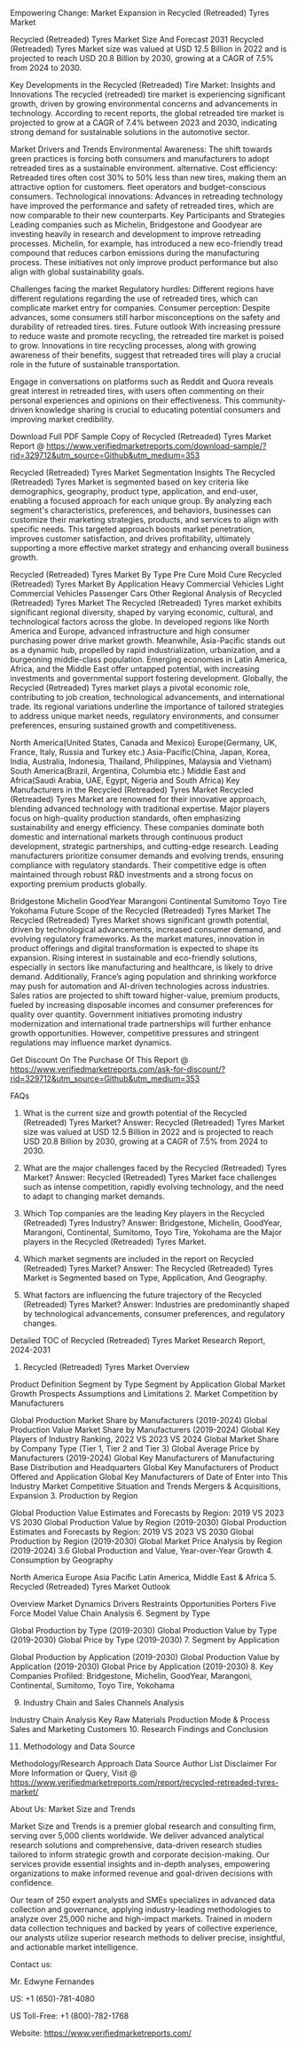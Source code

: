 Empowering Change: Market Expansion in Recycled (Retreaded) Tyres Market


Recycled (Retreaded) Tyres Market Size And Forecast 2031
Recycled (Retreaded) Tyres Market size was valued at USD 12.5 Billion in 2022 and is projected to reach USD 20.8 Billion by 2030, growing at a CAGR of 7.5% from 2024 to 2030.

Key Developments in the Recycled (Retreaded) Tire Market: Insights and Innovations
The recycled (retreaded) tire market is experiencing significant growth, driven by growing environmental concerns and advancements in technology. According to recent reports, the global retreaded tire market is projected to grow at a CAGR of 7.4% between 2023 and 2030, indicating strong demand for sustainable solutions in the automotive sector.

Market Drivers and Trends
Environmental Awareness: The shift towards green practices is forcing both consumers and manufacturers to adopt retreaded tires as a sustainable environment. alternative.
Cost efficiency: Retreaded tires often cost 30% to 50% less than new tires, making them an attractive option for customers. fleet operators and budget-conscious consumers.
Technological innovations: Advances in retreading technology have improved the performance and safety of retreaded tires, which are now comparable to their new counterparts.
Key Participants and Strategies
Leading companies such as Michelin, Bridgestone and Goodyear are investing heavily in research and development to improve retreading processes. Michelin, for example, has introduced a new eco-friendly tread compound that reduces carbon emissions during the manufacturing process. These initiatives not only improve product performance but also align with global sustainability goals.

Challenges facing the market
Regulatory hurdles: Different regions have different regulations regarding the use of retreaded tires, which can complicate market entry for companies.
Consumer perception: Despite advances, some consumers still harbor misconceptions on the safety and durability of retreaded tires. tires.
Future outlook
With increasing pressure to reduce waste and promote recycling, the retreaded tire market is poised to grow. Innovations in tire recycling processes, along with growing awareness of their benefits, suggest that retreaded tires will play a crucial role in the future of sustainable transportation.

Engage in conversations on platforms such as Reddit and Quora reveals great interest in retreaded tires, with users often commenting on their personal experiences and opinions on their effectiveness. This community-driven knowledge sharing is crucial to educating potential consumers and improving market credibility.

Download Full PDF Sample Copy of Recycled (Retreaded) Tyres Market Report @ https://www.verifiedmarketreports.com/download-sample/?rid=329712&utm_source=Github&utm_medium=353

Recycled (Retreaded) Tyres Market Segmentation Insights
The Recycled (Retreaded) Tyres Market is segmented based on key criteria like demographics, geography, product type, application, and end-user, enabling a focused approach for each unique group. By analyzing each segment's characteristics, preferences, and behaviors, businesses can customize their marketing strategies, products, and services to align with specific needs. This targeted approach boosts market penetration, improves customer satisfaction, and drives profitability, ultimately supporting a more effective market strategy and enhancing overall business growth.

Recycled (Retreaded) Tyres Market By Type
Pre Cure
Mold Cure
Recycled (Retreaded) Tyres Market By Application
Heavy Commercial Vehicles
Light Commercial Vehicles
Passenger Cars
Other
Regional Analysis of Recycled (Retreaded) Tyres Market
The Recycled (Retreaded) Tyres market exhibits significant regional diversity, shaped by varying economic, cultural, and technological factors across the globe. In developed regions like North America and Europe, advanced infrastructure and high consumer purchasing power drive market growth. Meanwhile, Asia-Pacific stands out as a dynamic hub, propelled by rapid industrialization, urbanization, and a burgeoning middle-class population. Emerging economies in Latin America, Africa, and the Middle East offer untapped potential, with increasing investments and governmental support fostering development. Globally, the Recycled (Retreaded) Tyres market plays a pivotal economic role, contributing to job creation, technological advancements, and international trade. Its regional variations underline the importance of tailored strategies to address unique market needs, regulatory environments, and consumer preferences, ensuring sustained growth and competitiveness.

North America(United States, Canada and Mexico)
Europe(Germany, UK, France, Italy, Russia and Turkey etc.)
Asia-Pacific(China, Japan, Korea, India, Australia, Indonesia, Thailand, Philippines, Malaysia and Vietnam)
South America(Brazil, Argentina, Columbia etc.)
Middle East and Africa(Saudi Arabia, UAE, Egypt, Nigeria and South Africa)
Key Manufacturers in the Recycled (Retreaded) Tyres Market
Recycled (Retreaded) Tyres Market are renowned for their innovative approach, blending advanced technology with traditional expertise. Major players focus on high-quality production standards, often emphasizing sustainability and energy efficiency. These companies dominate both domestic and international markets through continuous product development, strategic partnerships, and cutting-edge research. Leading manufacturers prioritize consumer demands and evolving trends, ensuring compliance with regulatory standards. Their competitive edge is often maintained through robust R&D investments and a strong focus on exporting premium products globally.

Bridgestone
Michelin
GoodYear
Marangoni
Continental
Sumitomo
Toyo Tire
Yokohama
Future Scope of the Recycled (Retreaded) Tyres Market
The Recycled (Retreaded) Tyres Market shows significant growth potential, driven by technological advancements, increased consumer demand, and evolving regulatory frameworks. As the market matures, innovation in product offerings and digital transformation is expected to shape its expansion. Rising interest in sustainable and eco-friendly solutions, especially in sectors like manufacturing and healthcare, is likely to drive demand. Additionally, France’s aging population and shrinking workforce may push for automation and AI-driven technologies across industries. Sales ratios are projected to shift toward higher-value, premium products, fueled by increasing disposable incomes and consumer preferences for quality over quantity. Government initiatives promoting industry modernization and international trade partnerships will further enhance growth opportunities. However, competitive pressures and stringent regulations may influence market dynamics.

Get Discount On The Purchase Of This Report @ https://www.verifiedmarketreports.com/ask-for-discount/?rid=329712&utm_source=Github&utm_medium=353

FAQs
1. What is the current size and growth potential of the Recycled (Retreaded) Tyres Market?
Answer: Recycled (Retreaded) Tyres Market size was valued at USD 12.5 Billion in 2022 and is projected to reach USD 20.8 Billion by 2030, growing at a CAGR of 7.5% from 2024 to 2030.

2. What are the major challenges faced by the Recycled (Retreaded) Tyres Market?
Answer: Recycled (Retreaded) Tyres Market face challenges such as intense competition, rapidly evolving technology, and the need to adapt to changing market demands.

3. Which Top companies are the leading Key players in the Recycled (Retreaded) Tyres Industry?
Answer: Bridgestone, Michelin, GoodYear, Marangoni, Continental, Sumitomo, Toyo Tire, Yokohama are the Major players in the Recycled (Retreaded) Tyres Market.

4. Which market segments are included in the report on Recycled (Retreaded) Tyres Market?
Answer: The Recycled (Retreaded) Tyres Market is Segmented based on Type, Application, And Geography.

5. What factors are influencing the future trajectory of the Recycled (Retreaded) Tyres Market?
Answer: Industries are predominantly shaped by technological advancements, consumer preferences, and regulatory changes.

Detailed TOC of Recycled (Retreaded) Tyres Market Research Report, 2024-2031
1. Recycled (Retreaded) Tyres Market Overview

Product Definition
Segment by Type
Segment by Application
Global Market Growth Prospects
Assumptions and Limitations
2. Market Competition by Manufacturers

Global Production Market Share by Manufacturers (2019-2024)
Global Production Value Market Share by Manufacturers (2019-2024)
Global Key Players of Industry Ranking, 2022 VS 2023 VS 2024
Global Market Share by Company Type (Tier 1, Tier 2 and Tier 3)
Global Average Price by Manufacturers (2019-2024)
Global Key Manufacturers of Manufacturing Base Distribution and Headquarters
Global Key Manufacturers of Product Offered and Application
Global Key Manufacturers of Date of Enter into This Industry
Market Competitive Situation and Trends
Mergers & Acquisitions, Expansion
3. Production by Region

Global Production Value Estimates and Forecasts by Region: 2019 VS 2023 VS 2030
Global Production Value by Region (2019-2030)
Global Production Estimates and Forecasts by Region: 2019 VS 2023 VS 2030
Global Production by Region (2019-2030)
Global Market Price Analysis by Region (2019-2024) 3.6 Global Production and Value, Year-over-Year Growth
4. Consumption by Geography

North America
Europe
Asia Pacific
Latin America, Middle East & Africa
5. Recycled (Retreaded) Tyres Market Outlook

Overview
Market Dynamics
Drivers
Restraints
Opportunities
Porters Five Force Model
Value Chain Analysis 
6. Segment by Type

Global Production by Type (2019-2030)
Global Production Value by Type (2019-2030)
Global Price by Type (2019-2030)
7. Segment by Application

Global Production by Application (2019-2030)
Global Production Value by Application (2019-2030)
Global Price by Application (2019-2030)
8. Key Companies Profiled: Bridgestone, Michelin, GoodYear, Marangoni, Continental, Sumitomo, Toyo Tire, Yokohama

9. Industry Chain and Sales Channels Analysis

Industry Chain Analysis
Key Raw Materials
Production Mode & Process
Sales and Marketing
Customers
10. Research Findings and Conclusion

11. Methodology and Data Source

Methodology/Research Approach
Data Source
Author List
Disclaimer
For More Information or Query, Visit @ https://www.verifiedmarketreports.com/report/recycled-retreaded-tyres-market/

About Us: Market Size and Trends

Market Size and Trends is a premier global research and consulting firm, serving over 5,000 clients worldwide. We deliver advanced analytical research solutions and comprehensive, data-driven research studies tailored to inform strategic growth and corporate decision-making. Our services provide essential insights and in-depth analyses, empowering organizations to make informed revenue and goal-driven decisions with confidence.

Our team of 250 expert analysts and SMEs specializes in advanced data collection and governance, applying industry-leading methodologies to analyze over 25,000 niche and high-impact markets. Trained in modern data collection techniques and backed by years of collective experience, our analysts utilize superior research methods to deliver precise, insightful, and actionable market intelligence.

Contact us:

Mr. Edwyne Fernandes

US: +1 (650)-781-4080

US Toll-Free: +1 (800)-782-1768

Website: https://www.verifiedmarketreports.com/

